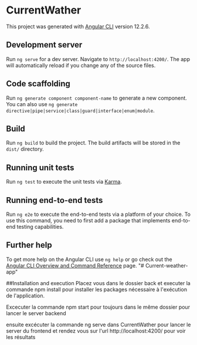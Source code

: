 # CurrentWather

This project was generated with [Angular CLI](https://github.com/angular/angular-cli) version 12.2.6.

## Development server

Run `ng serve` for a dev server. Navigate to `http://localhost:4200/`. The app will automatically reload if you change any of the source files.

## Code scaffolding

Run `ng generate component component-name` to generate a new component. You can also use `ng generate directive|pipe|service|class|guard|interface|enum|module`.

## Build

Run `ng build` to build the project. The build artifacts will be stored in the `dist/` directory.

## Running unit tests

Run `ng test` to execute the unit tests via [Karma](https://karma-runner.github.io).

## Running end-to-end tests

Run `ng e2e` to execute the end-to-end tests via a platform of your choice. To use this command, you need to first add a package that implements end-to-end testing capabilities.

## Further help

To get more help on the Angular CLI use `ng help` or go check out the [Angular CLI Overview and Command Reference](https://angular.io/cli) page.
"# Current-weather-app" 

##Installation and execution
Placez vous dans le dossier back et executer la commande npm install pour installer les packages nécessaire à l'exécution de l'application.

Excecuter la commande npm start pour toujours dans le même dossier pour lancer le server backend

ensuite excécuter la commande ng serve dans CurrentWather pour lancer le server du frontend et rendez vous sur l'url http://localhost:4200/ pour voir les résultats
